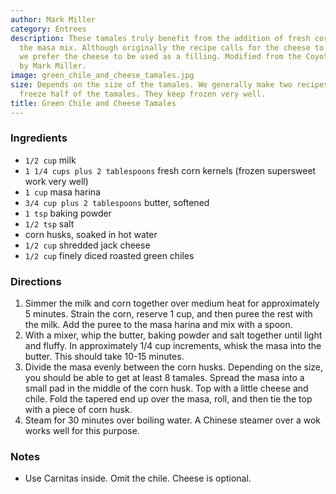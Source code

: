 ```yaml
---
author: Mark Miller
category: Entrees
description: These tamales truly benefit from the addition of fresh corn kernels to
  the masa mix. Although originally the recipe calls for the cheese to be mixed in,
  we prefer the cheese to be used as a filling. Modified from the Coyote Cafe cookbook
  by Mark Miller.
image: green_chile_and_cheese_tamales.jpg
size: Depends on the size of the tamales. We generally make two recipes, and then
  freeze half of the tamales. They keep frozen very well.
title: Green Chile and Cheese Tamales
---
```

### Ingredients

* `1/2 cup` milk
* `1 1/4 cups plus 2 tablespoons` fresh corn kernels (frozen supersweet work very well)
* `1 cup` masa harina
* `3/4 cup plus 2 tablespoons` butter, softened
* `1 tsp` baking powder
* `1/2 tsp` salt
* corn husks, soaked in hot water
* `1/2 cup` shredded jack cheese
* `1/2 cup` finely diced roasted green chiles

### Directions

1. Simmer the milk and corn together over medium heat for approximately 5 minutes. Strain the corn, reserve 1 cup, and then puree the rest with the milk. Add the puree to the masa harina and mix with a spoon.
2. With a mixer, whip the butter, baking powder and salt together until light and fluffy. In approximately 1/4 cup increments, whisk the masa into the butter. This should take 10-15 minutes.
3. Divide the masa evenly between the corn husks. Depending on the size, you should be able to get at least 8 tamales. Spread the masa into a small pad in the middle of the corn husk. Top with a little cheese and chile. Fold the tapered end up over the masa, roll, and then tie the top with a piece of corn husk.
4. Steam for 30 minutes over boiling water. A Chinese steamer over a wok works well for this purpose.

### Notes

- Use Carnitas inside. Omit the chile. Cheese is optional.